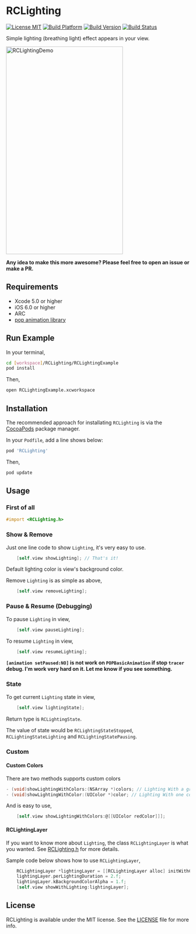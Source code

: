# RCLighting

[![License MIT](https://go-shields.herokuapp.com/license-MIT-blue.png)](https://github.com/RidgeCorn/RCLighting/blob/master/LICENSE)
[![Build Platform](https://cocoapod-badges.herokuapp.com/p/RCLighting/badge.png)](https://github.com/RidgeCorn/RCLighting)
[![Build Version](https://cocoapod-badges.herokuapp.com/v/RCLighting/badge.png)](https://github.com/RidgeCorn/RCLighting)
[![Build Status](https://travis-ci.org/RidgeCorn/RCLighting.png?branch=master)](https://travis-ci.org/RidgeCorn/RCLighting)

Simple lighting (breathing light) effect appears in your view.

<img src="https://github.com/RidgeCorn/RCLighting/raw/master/RCLightingDemo.gif" alt="RCLightingDemo" width="320" height="568" />


**Any idea to make this more awesome? Please feel free to open an issue or make a PR.**



## Requirements
* Xcode 5.0 or higher
* iOS 6.0 or higher
* ARC
* [pop animation library](https://github.com/facebook/pop)



## Run Example

In your terminal,

``` bash
cd [workspace]/RCLighting/RCLightingExample
pod install
```

Then,

``` bash
open RCLightingExample.xcworkspace
```



## Installation


The recommended approach for installating `RCLighting` is via the [CocoaPods](http://cocoapods.org/) package manager.

In your `Podfile`, add a line shows below:

``` bash
pod 'RCLighting'
```

Then,

``` bash
pod update
```



## Usage


### First of all

```objective-c
#import <RCLighting.h>
```


### Show & Remove

Just one line code to show `Lighting`, it's very easy to use.
```objective-c
	[self.view showLighting]; // That's it!
```

Default lighting color is view's background color.

Remove `Lighting` is as simple as above,
```objective-c
	[self.view removeLighting];
```


### Pause & Resume (Debugging)

To pause `Lighting` in view,
```objective-c
	[self.view pauseLighting];
```

To resume `Lighting` in view,
```objective-c
	[self.view resumeLighting];
```

**`[animation setPaused:NO]` is not work on `POPBasicAnimation` if stop `tracer` debug. 
I'm work very hard on it.
Let me know if you see something.**


### State

To get current `Lighting` state in view, 
```objective-c
	[self.view lightingState];
```

Return type is `RCLightingState`.

The value of state would be `RCLightingStateStopped`, `RCLightingStateLighting` and `RCLightingStatePausing`.


### Custom

#### Custom Colors

There are two methods supports custom colors

```objective-c
- (void)showLightingWithColors:(NSArray *)colors; // Lighting With a group of colors.
- (void)showLightingWithColor:(UIColor *)color; // Lighting With one color.
```

And is easy to use,
```objective-c
	[self.view showLightingWithColors:@[[UIColor redColor]]];
```

#### RCLightingLayer

If you want to know more about `Lighting`, the class `RCLightingLayer` is what you wanted. See [RCLighting.h](https://github.com/RidgeCorn/RCLighting/blob/master/RCLighting/RCLighting.h) for more details.

Sample code below shows how to use `RCLightingLayer`,

```objective-c
	RCLightingLayer *lightingLayer = [[RCLightingLayer alloc] initWithColors:@[[UIColor redColor]]]; 
	lightingLayer.perLightingDuration = 2.f;
	lightingLayer.kBackgroundColorAlpha = 1.f;
    [self.view showWithLighting:lightingLayer]; 
```



## License

RCLighting is available under the MIT license. See the [LICENSE](https://github.com/RidgeCorn/RCLighting/blob/master/LICENSE) file for more info.
